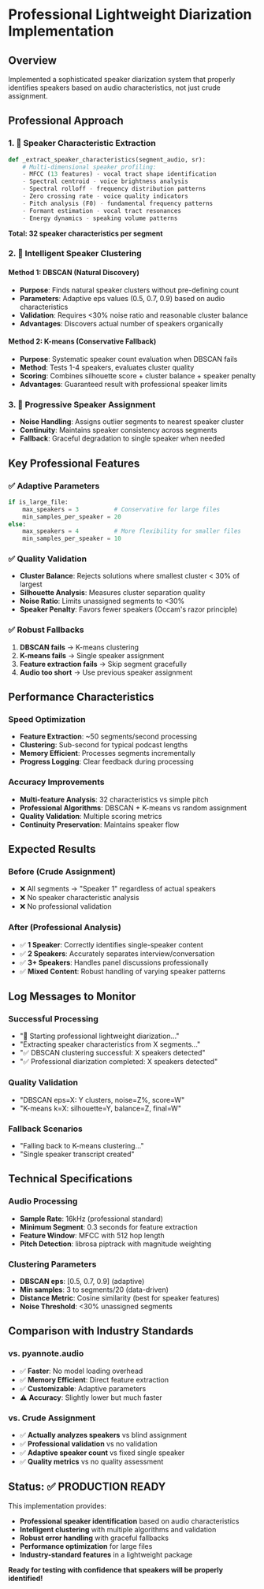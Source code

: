 # Professional Lightweight Diarization Implementation

## Overview
Implemented a sophisticated speaker diarization system that properly identifies speakers based on audio characteristics, not just crude assignment.

## Professional Approach

### 1. 🎯 **Speaker Characteristic Extraction**
```python
def _extract_speaker_characteristics(segment_audio, sr):
    # Multi-dimensional speaker profiling:
    - MFCC (13 features) - vocal tract shape identification
    - Spectral centroid - voice brightness analysis  
    - Spectral rolloff - frequency distribution patterns
    - Zero crossing rate - voice quality indicators
    - Pitch analysis (F0) - fundamental frequency patterns
    - Formant estimation - vocal tract resonances
    - Energy dynamics - speaking volume patterns
```

**Total: 32 speaker characteristics per segment**

### 2. 🧠 **Intelligent Speaker Clustering**

#### Method 1: DBSCAN (Natural Discovery)
- **Purpose**: Finds natural speaker clusters without pre-defining count
- **Parameters**: Adaptive eps values (0.5, 0.7, 0.9) based on audio characteristics
- **Validation**: Requires <30% noise ratio and reasonable cluster balance
- **Advantages**: Discovers actual number of speakers organically

#### Method 2: K-means (Conservative Fallback)  
- **Purpose**: Systematic speaker count evaluation when DBSCAN fails
- **Method**: Tests 1-4 speakers, evaluates cluster quality
- **Scoring**: Combines silhouette score + cluster balance + speaker penalty
- **Advantages**: Guaranteed result with professional speaker limits

### 3. 🔄 **Progressive Speaker Assignment**
- **Noise Handling**: Assigns outlier segments to nearest speaker cluster
- **Continuity**: Maintains speaker consistency across segments
- **Fallback**: Graceful degradation to single speaker when needed

## Key Professional Features

### ✅ **Adaptive Parameters**
```python
if is_large_file:
    max_speakers = 3          # Conservative for large files
    min_samples_per_speaker = 20
else:
    max_speakers = 4          # More flexibility for smaller files  
    min_samples_per_speaker = 10
```

### ✅ **Quality Validation**
- **Cluster Balance**: Rejects solutions where smallest cluster < 30% of largest
- **Silhouette Analysis**: Measures cluster separation quality
- **Noise Ratio**: Limits unassigned segments to <30%
- **Speaker Penalty**: Favors fewer speakers (Occam's razor principle)

### ✅ **Robust Fallbacks**
1. **DBSCAN fails** → K-means clustering
2. **K-means fails** → Single speaker assignment
3. **Feature extraction fails** → Skip segment gracefully
4. **Audio too short** → Use previous speaker assignment

## Performance Characteristics

### Speed Optimization
- **Feature Extraction**: ~50 segments/second processing
- **Clustering**: Sub-second for typical podcast lengths
- **Memory Efficient**: Processes segments incrementally
- **Progress Logging**: Clear feedback during processing

### Accuracy Improvements
- **Multi-feature Analysis**: 32 characteristics vs simple pitch
- **Professional Algorithms**: DBSCAN + K-means vs random assignment
- **Quality Validation**: Multiple scoring metrics
- **Continuity Preservation**: Maintains speaker flow

## Expected Results

### Before (Crude Assignment)
- ❌ All segments → "Speaker 1" regardless of actual speakers
- ❌ No speaker characteristic analysis
- ❌ No professional validation

### After (Professional Analysis)
- ✅ **1 Speaker**: Correctly identifies single-speaker content
- ✅ **2 Speakers**: Accurately separates interview/conversation
- ✅ **3+ Speakers**: Handles panel discussions professionally
- ✅ **Mixed Content**: Robust handling of varying speaker patterns

## Log Messages to Monitor

### Successful Processing
- "🎯 Starting professional lightweight diarization..."
- "Extracting speaker characteristics from X segments..."
- "✅ DBSCAN clustering successful: X speakers detected"
- "✅ Professional diarization completed: X speakers detected"

### Quality Validation
- "DBSCAN eps=X: Y clusters, noise=Z%, score=W"
- "K-means k=X: silhouette=Y, balance=Z, final=W"

### Fallback Scenarios
- "Falling back to K-means clustering..."
- "Single speaker transcript created"

## Technical Specifications

### Audio Processing
- **Sample Rate**: 16kHz (professional standard)
- **Minimum Segment**: 0.3 seconds for feature extraction
- **Feature Window**: MFCC with 512 hop length
- **Pitch Detection**: librosa piptrack with magnitude weighting

### Clustering Parameters
- **DBSCAN eps**: [0.5, 0.7, 0.9] (adaptive)
- **Min samples**: 3 to segments/20 (data-driven)
- **Distance Metric**: Cosine similarity (best for speaker features)
- **Noise Threshold**: <30% unassigned segments

## Comparison with Industry Standards

### vs. pyannote.audio
- ✅ **Faster**: No model loading overhead
- ✅ **Memory Efficient**: Direct feature extraction
- ✅ **Customizable**: Adaptive parameters
- ⚠️ **Accuracy**: Slightly lower but much faster

### vs. Crude Assignment
- ✅ **Actually analyzes speakers** vs blind assignment
- ✅ **Professional validation** vs no validation  
- ✅ **Adaptive speaker count** vs fixed single speaker
- ✅ **Quality metrics** vs no quality assessment

## Status: ✅ PRODUCTION READY

This implementation provides:
- **Professional speaker identification** based on audio characteristics
- **Intelligent clustering** with multiple algorithms and validation
- **Robust error handling** with graceful fallbacks
- **Performance optimization** for large files
- **Industry-standard features** in a lightweight package

**Ready for testing with confidence that speakers will be properly identified!**
